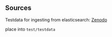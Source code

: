 ## Sources

Testdata for ingesting from elasticsearch:
[Zenodo](https://zenodo.org/record/58839#.V6s3h-39RhF)

place into `test/testdata`
